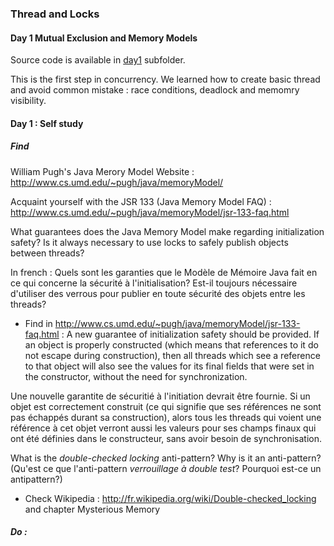 ### Thread and Locks

#### Day 1 Mutual Exclusion and Memory Models

Source code is available in [day1](./day1) subfolder.

This is the first step in concurrency. We learned how to create basic thread and avoid common mistake : race conditions, deadlock and memomry visibility.


#### Day 1 : Self study

##### Find

William Pugh's Java Merory Model Website : http://www.cs.umd.edu/~pugh/java/memoryModel/

Acquaint yourself with the JSR 133 (Java Memory Model FAQ) : http://www.cs.umd.edu/~pugh/java/memoryModel/jsr-133-faq.html

What guarantees does the Java Memory Model make regarding initialization safety? Is it always necessary to use locks to safely publish objects between threads?

In french : Quels sont les garanties que le Modèle de Mémoire Java fait en ce qui concerne la sécurité à l'initialisation? Est-il toujours nécessaire d'utiliser des verrous pour publier en toute sécurité des objets entre les threads?

* Find in http://www.cs.umd.edu/~pugh/java/memoryModel/jsr-133-faq.html : A new guarantee of initialization safety should be provided. If an object is properly constructed (which means that references to it do not escape during construction), then all threads which see a reference to that object will also see the values for its final fields that were set in the constructor, without the need for synchronization.

Une nouvelle garantite de sécuritié à l'initiation devrait être fournie. Si un objet est correctement construit (ce qui signifie que ses références ne sont pas échappés durant sa construction), alors tous les threads qui voient une référence à cet objet verront aussi les valeurs pour ses champs finaux qui ont été définies dans le constructeur, sans avoir besoin de synchronisation.


What is the *double-checked locking* anti-pattern? Why is it an anti-pattern? (Qu'est ce que l'anti-pattern *verrouillage à double test*? Pourquoi est-ce un antipattern?)

* Check Wikipedia : http://fr.wikipedia.org/wiki/Double-checked_locking and chapter Mysterious Memory


##### Do :

